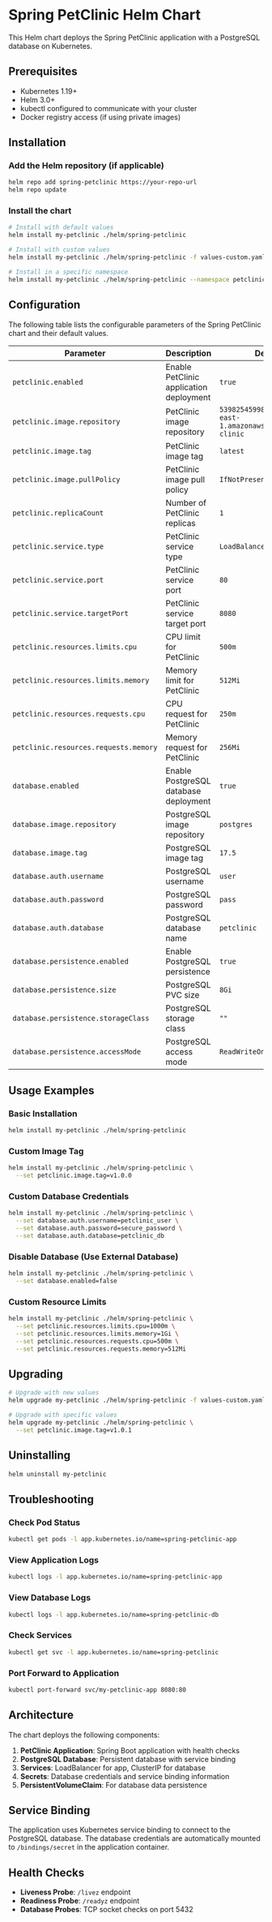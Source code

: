 # Spring PetClinic Helm Chart

This Helm chart deploys the Spring PetClinic application with a PostgreSQL database on Kubernetes.

## Prerequisites

- Kubernetes 1.19+
- Helm 3.0+
- kubectl configured to communicate with your cluster
- Docker registry access (if using private images)

## Installation

### Add the Helm repository (if applicable)
```bash
helm repo add spring-petclinic https://your-repo-url
helm repo update
```

### Install the chart
```bash
# Install with default values
helm install my-petclinic ./helm/spring-petclinic

# Install with custom values
helm install my-petclinic ./helm/spring-petclinic -f values-custom.yaml

# Install in a specific namespace
helm install my-petclinic ./helm/spring-petclinic --namespace petclinic --create-namespace
```

## Configuration

The following table lists the configurable parameters of the Spring PetClinic chart and their default values.

| Parameter | Description | Default |
|-----------|-------------|---------|
| `petclinic.enabled` | Enable PetClinic application deployment | `true` |
| `petclinic.image.repository` | PetClinic image repository | `539825459983.dkr.ecr.us-east-1.amazonaws.com/pet-clinic` |
| `petclinic.image.tag` | PetClinic image tag | `latest` |
| `petclinic.image.pullPolicy` | PetClinic image pull policy | `IfNotPresent` |
| `petclinic.replicaCount` | Number of PetClinic replicas | `1` |
| `petclinic.service.type` | PetClinic service type | `LoadBalancer` |
| `petclinic.service.port` | PetClinic service port | `80` |
| `petclinic.service.targetPort` | PetClinic service target port | `8080` |
| `petclinic.resources.limits.cpu` | CPU limit for PetClinic | `500m` |
| `petclinic.resources.limits.memory` | Memory limit for PetClinic | `512Mi` |
| `petclinic.resources.requests.cpu` | CPU request for PetClinic | `250m` |
| `petclinic.resources.requests.memory` | Memory request for PetClinic | `256Mi` |
| `database.enabled` | Enable PostgreSQL database deployment | `true` |
| `database.image.repository` | PostgreSQL image repository | `postgres` |
| `database.image.tag` | PostgreSQL image tag | `17.5` |
| `database.auth.username` | PostgreSQL username | `user` |
| `database.auth.password` | PostgreSQL password | `pass` |
| `database.auth.database` | PostgreSQL database name | `petclinic` |
| `database.persistence.enabled` | Enable PostgreSQL persistence | `true` |
| `database.persistence.size` | PostgreSQL PVC size | `8Gi` |
| `database.persistence.storageClass` | PostgreSQL storage class | `""` |
| `database.persistence.accessMode` | PostgreSQL access mode | `ReadWriteOnce` |

## Usage Examples

### Basic Installation
```bash
helm install my-petclinic ./helm/spring-petclinic
```

### Custom Image Tag
```bash
helm install my-petclinic ./helm/spring-petclinic \
  --set petclinic.image.tag=v1.0.0
```

### Custom Database Credentials
```bash
helm install my-petclinic ./helm/spring-petclinic \
  --set database.auth.username=petclinic_user \
  --set database.auth.password=secure_password \
  --set database.auth.database=petclinic_db
```

### Disable Database (Use External Database)
```bash
helm install my-petclinic ./helm/spring-petclinic \
  --set database.enabled=false
```

### Custom Resource Limits
```bash
helm install my-petclinic ./helm/spring-petclinic \
  --set petclinic.resources.limits.cpu=1000m \
  --set petclinic.resources.limits.memory=1Gi \
  --set petclinic.resources.requests.cpu=500m \
  --set petclinic.resources.requests.memory=512Mi
```

## Upgrading

```bash
# Upgrade with new values
helm upgrade my-petclinic ./helm/spring-petclinic -f values-custom.yaml

# Upgrade with specific values
helm upgrade my-petclinic ./helm/spring-petclinic \
  --set petclinic.image.tag=v1.0.1
```

## Uninstalling

```bash
helm uninstall my-petclinic
```

## Troubleshooting

### Check Pod Status
```bash
kubectl get pods -l app.kubernetes.io/name=spring-petclinic-app
```

### View Application Logs
```bash
kubectl logs -l app.kubernetes.io/name=spring-petclinic-app
```

### View Database Logs
```bash
kubectl logs -l app.kubernetes.io/name=spring-petclinic-db
```

### Check Services
```bash
kubectl get svc -l app.kubernetes.io/name=spring-petclinic
```

### Port Forward to Application
```bash
kubectl port-forward svc/my-petclinic-app 8080:80
```

## Architecture

The chart deploys the following components:

1. **PetClinic Application**: Spring Boot application with health checks
2. **PostgreSQL Database**: Persistent database with service binding
3. **Services**: LoadBalancer for app, ClusterIP for database
4. **Secrets**: Database credentials and service binding information
5. **PersistentVolumeClaim**: For database data persistence

## Service Binding

The application uses Kubernetes service binding to connect to the PostgreSQL database. The database credentials are automatically mounted to `/bindings/secret` in the application container.

## Health Checks

- **Liveness Probe**: `/livez` endpoint
- **Readiness Probe**: `/readyz` endpoint
- **Database Probes**: TCP socket checks on port 5432 